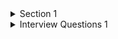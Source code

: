 <details><summary>Section 1</summary>

## What is PL/SQL?

- Procedural Language/ Standard Query Language.
- It is a procedural server side programming language
- Used to bridge the gap of SQL being non-procedural.
- Case-insensitive programming language.

## Advantages of PL\SQL

- Tight integration with SQL
- Business logic can be directly implemented at database level
- High performance, High productivity
- Support object oriented programming

```pgsql
DECLARE
    --Declaration statements
BEGIN
    --Executable statements
EXCEPTION
    --Exception handling statements
END;
```

## PL/SQL Blocks

Blocks are basic programming units in PL/SQL programming language

### Anonymous Block

As this block is created without a name, this block does not create any object in the database. Thus, the scope for reusability is zero. It compiles every time you execute.

### Named Block

It creates a database object. Complied for one time and stored for reuse.

## Early vs. Late Binding

Late binding means code is compiled at execution. Early binding means code is compiled prior to execution.

## PL/SQL Data types

### Scalar

Single values with no internal components.

**Numeric:** BINARY_DOUBLE, BINARY_FLOAT, BINARY_INTEGER, DEC, DECIMAL, DOUBLE PRECISION, FLOAT, INT, INTEGER, NATURAL, NATURALN, NUMBER, NUMERIC, PLS_INTEGER, POSITIVE, POSITIVEN, REAL, SIGNTYPE, SMALLINT

**Character:** CHAR, CHARACTER, LONG, LONG RAW, NCHAR, NVARCHAR2, RAW, ROWID, STRING, UROWID, VARCHAR, VARCHAR2

**Boolean:** BOOLEAN

**Datetime:** DATE, TIMESTAMP, TIMESTAMP WITH TIMEZONE, TIMESTAMP WITH LOCAL TIMEZONE, INTERVAL YEAR TO MONTH, INTERVAL DAY TO SECOND

### Large Object (LOB)

Pointers to large objects that are stored separately from other data items, such as text, graphic images, video clips, and sound waveforms.

BFILE (Binary File - Points to File Outside DB), BLOB (Binary Large Object), CLOB (Character Large Object), NCLOB (National Character Large Object)

### Composite

Data items that have internal components that can be accessed individually.

RECORDS, COLLECTIONS

### Reference

Pointers to other data items.

## PLS_INTEGER and BINARY_INTEGER

### PLS_INTEGER

- PLS_INTEGER gives better performance
- Requires less storage space than INTEGER and NUMBER types
- Use when more calculations are there
- Uses machine arithmetic; while NUMBER requires additional calls to library routines.
- INTEGER require extra runtime checks

### BINARY_INTEGER

- Used for declaring signed integer variables
- Stored in binary format , which takes less space
- Calculations can run slightly faster because the values are already stored in binary format
- Uses native math libraries which does not allocate memory to store the variable until a value is assigned.

## Note:

- NULL and Boolean cannot be printed
- To turn on output:

```pgsql
SET SERVEROUTPUT ON;
```

- Only one LONG column can be used per table.
- The minimum column width that can be specified for a varchar2 data type column is one.
- The value for a CHAR data type column is blank-padded to the maximum defined column width.

## RAW Datatype

In Oracle PL/SQL, RAW is a data type used to store binary data, or data which is byte oriented (for example, graphics or audio files). One of the most important things to note about RAW data is that it can only be queried or inserted; RAW data cannot be manipulated. RAW data is always returned as a hexadecimal character value

## CONSTANT, DEFAULT, NOT NULL

```pgsql
SET SERVEROUTPUT ON;
DECLARE
    V_PI CONSTANT NUMBER(7,6):=3.14; --Assigning is mandatory
    V_NAME VARCHAR2(20) DEFAULT 'Unknown'; --Assigning is mandatory
    V_AGE NUMBER NOT NULL :=50; --Assigning is mandatory
BEGIN
    DBMS_OUTPUT.PUT_LINE('v_pi:' ||V_PI);
    DBMS_OUTPUT.PUT_LINE('v_name:'||V_NAME);
    DBMS_OUTPUT.PUT_LINE('v_age:'||V_AGE);
END;
```

## Host/Bind/Session Variable

It is a variable of the interface. This variable can be bonded with SQL or PL\SQL anonymous block. The scope of these variables is till the end of the session. These variables always preceded with a colon (:).

```pgsql
VARIABLE v_bind1 VARCHAR2(25); --Not PL/SQL commands, SQL*Plus commands
DECLARE
BEGIN
    :v_bind1 := 'Binding 1';
    DBMS_OUTPUT.PUT_LINE(:v_bind1);
END;
--Not PL/SQL statements--
VARIABLE v_bind2 VARCHAR2(25);
VARIABLE v_bind3 VARCHAR2(25);
EXECUTE :v_bind2 := 'Binding 2'; -- SQL*Plus command
EXECUTE :v_bind3 := 'Binding 3';
PRINT :v_bind2;
PRINT; -- Displays all bind variable values in the session
----
SET AUTOPRINT ON -- To turn on automatic printing of bind variable while assigning
```

## Anchored Data type/ Inheriting data type

It is used to pick up data type and size from a previously declared object into a new variable. Advantage of this is, when you change the data type or size of the field in the table, it will also affect this variable. So there is less maintenance.

```pgsql
Ex: VNAME EMP.ENAME%TYPE;
    VNAME EMP%ROWTYPE; --> Record datatype variable
```

## Composite Variable

It is a variable created by combining two or more individual variables, called indicators, into a single variable. Records and Collections

- Records and Collections are composite variable types.
- A record is a group of related data items which can have different data types called fields. Each element is addressed by VARIABLE_NAME.FIELD_NAME.
- A collection is group of elements, which have the same data type called elements. Each element is addressed by a unique subscript. Ex: VARIABLE_NAME(INDEX).

### Table-based Record

```pgsql
DECLARE
    emp_rec emp%ROWTYPE;
BEGIN
    SELECT * INTO emp_rec FROM emp
    WHERE empno=7369;
END;
```

### Cursor-based Record

```pgsql
DECLARE
    CURSOR emp_cur IS
        SELECT empno, ename
        FROM emp;
BEGIN
    FOR i IN emp_cur LOOP
        DBMS_OUTPUT.PUT_LINE(i.ename);
    END LOOP;
END;
```

### User-defined Record

```pgsql
DECLARE
    TYPE mytype IS RECORD(
        vemp_name VARCHAR2(20),
        vemp_salary emp.sal %TYPE);
    vdata mytype;
BEGIN
    SELECT ename,sal INTO vdata FROM emp WHERE empno=7369;
    DBMS_OUTPUT.PUT_LINE(vdata.vemp_name);
END;
```

## Nested Tables

- Persistent collection - Stores data and structure physically into the database as database object
- No upper limits on rows (Unbounded)
- Need external table for its storage (STORE AS clause --while creating table)
- Initialization needed before assigning values to elements

### Nested Table type as block member

```pgsql
DECLARE
    TYPE names_table IS TABLE OF VARCHAR2(10);
    TYPE grades IS TABLE OF INTEGER(2);
    names names_table;
    marks grades;
    total INTEGER(3);
BEGIN
    names := names_table('Kavita','Pritam','Ayan','Rishav','Aziz'); -- Initialization
    names(1) := 'Gaurav'; --Assigning
    marks := grades(98,97,78,87,92);
    total := names.COUNT;
    FOR i IN 1 .. total LOOP
        DBMS_OUTPUT.PUT_LINE('Student:' || names(i) || ' Marks:' || marks(i));
    END LOOP;
END;
```

### Nested table type as Database Object

```pgsql
CREATE OR REPLACE TYPE my_nested_table IS TABLE OF VARCHAR2(10);
----
CREATE TABLE my_subject(
    sub_id NUMBER(3),
    sub_name VARCHAR2(20),
    sub_schedule_day my_nested_table --nested table type
) NESTED TABLE sub_schedule_day --name of the column you want to use as nested table column
STORE AS nested_tab_space; -- storage table for your nested table type (user-defined name)
----
INSERT INTO my_subject VALUES(101,'Maths',my_nested_table('Monday','Friday'));
----
SELECT sub.sub_id, sub.sub_name,ss_day.COLUMN_VALUE FROM my_subject sub,
    TABLE(sub.sub_schedule_day) ss_day -- Table expression
```

### Nested table using user defined datatype

```pgsql
CREATE OR REPLACE TYPE object_type AS OBJECT( --type object_type now can be used as any
                                              -- other built-in datatype like VARCHAR or NUMBER
    obj_id NUMBER,
    obj_name VARCHAR2(10) );
----
CREATE OR REPLACE TYPE my_nesd_tbl IS TABLE OF object_type;
--It is not possible to add size limit to user defined datatype like object_type(5) as we do with VARCHAR2(5)
--because it is not a scalar datatype
----
CREATE TABLE base_table(
    tab_id NUMBER,
    tab_ele my_nesd_tbl
) NESTED TABLE tab_ele STORE AS store_tab_1;
```

## VARRAYs

- Persistent collection - Stores data and structure physically into the database as database object
- Can hold fixed number of elements(Bounded)
- Modified version of Nested tables
- Stored in-line with their parent record as raw value in the parent table (No need of STORE AS clause)
- Initialization needed before assigning values to elements

### VARRAYs as block member

```pgsql
DECLARE
    TYPE team_four IS VARRAY(4) OF VARCHAR2(15);
    team team_four;
BEGIN
    team := team_four('John','Mary','Alberto','Juanita'); -- Initialization
    team(3) := 'Pierre'; --Assigning
    team(4) := 'Yvonne';
    FOR i IN 1..team.LIMIT LOOP
        DBMS_OUTPUT.PUT_LINE(i || team(i));
    END LOOP;
END;
```

### To modify VARRAY size limit

```pgsql
ALTER TYPE type_name MODIFY LIMIT new_size_limit [INVALIDATE | CASCADE]
```

**INVALIDATE:** Marks all dependent TYPES and TABLES as INVALID

**CASCADE:** Cascades(propagate) the change to all dependent TYPES and TABLES

### VARRAY as Database Object

```pgsql
CREATE OR REPLACE TYPE dbObj_vry IS VARRAY(5) OF NUMBER;
----
CREATE TABLE calendar(
    day_name VARCHAR2(25),
    day_date dbObj_vry); -- No STORE AS clause is needed
----
INSERT INTO calendar VALUES('Sunday',dbObj_vry(7,14,21,28));
----
SELECT tab1.day_name, tab1.day_date
    FROM calendar tab1; -- Without Table expression
```

| DAY_NAME | COLUMN_VALUE             |
| -------- | ------------------------ |
| Sunday   | HR.DBOBJ_VRY(7,14,21,28) |

```pgsql
SELECT tab1.day_name, vry.COLUMN_VALUE
    FROM calendar tab1,
    TABLE (tab1.day_date) vry; -- Table expression
```

| DAY_NAME | COLUMN_VALUE |
| -------- | ------------ |
| Sunday   | 7            |
| Sunday   | 14           |
| Sunday   | 21           |
| Sunday   | 28           |

## Associative Arrays/ Index by table

- Non-Persistent collection - Stores data and structure just for one session. No database object can be created.
- Unbounded collection
- Hold similar data type in key-value pair
- Can access elements using numbers and strings as subscript values.
- Similar to hash table in other languages.
- Not need of initialization before assigning values to elements

```pgsql
DECLARE
    TYPE salary IS TABLE OF NUMBER(5) INDEX BY VARCHAR2(20);
    salary_list salary;
    name VARCHAR2(20);
BEGIN
    salary_list('Ranjish') := 6200; --No initialization needed before assigning
    salary_list('Minakshi') := 75000;
    salary_list('Martin') := 10000;
    name := salary_list.FIRST;
    WHILE name IS NOT NULL LOOP
        DBMS_OUTPUT.PUT_LINE('Salary of ' || name || 'is ' || salary_list(name));
        name := salary_list.NEXT(name);
    END LOOP;
END;
```

## NLS_SORT and NLS_COMP

- In associative arrays, string index's sort order is determined by the initialization parameters NLS_SORT and NLS_COMP parameter
- If you change the value of either parameter after populating an associative array indexed by string, then the collection methods FIRST, LAST, NEXT, and PRIOR might return unexpected values or raise exceptions.
- If you have changed these parameter values during your session, restore their original values before operating on associative arrays indexed by string.
- Default value for both parameter is BINARY

## Collection Methods (3 Procedures + 7 Functions)

### DELETE

Deletes elements from collection using index.

```pgsql
names.DELETE; --delete all
names.DELETE(1); --delete index 1
names.DELETE(3,6) --delete index from 3 to 6
```

### TRIM

Deletes elements from end of varray or nested table.

```pgsql
names.TRIM; --removes one element from the end of the collection
names.TRIM(5); --removes 5 elements from the end of the collection
```

### EXTEND

Memory for storing data has to be allocated before assigning value to the individual elements in the collection. It adds elements to end of varray or nested table. Cannot be used with Associative array.

```pgsql
names.EXTEND; -- occupy one element with NULL
names.EXTEND(5); -- occupy 5 elements with NULL
names.EXTEND(5,1); --5 elements in the collection will be initialized with the value in the index 1 that is 28.
```

### EXISTS

Returns TRUE if and only if specified element (index) of varray or nested table exists.

```pgsql
IF names.EXISTS(1) THEN
    DBMS_OUTPUT.PUT_LINE(names.COUNT);
END IF;
```

### FIRST,LAST

Returns first and last index (subscript) in collection.

```pgsql
DBMS_OUTPUT.PUT_LINE (names.FIRST); -- prints the index of first element
DBMS_OUTPUT.PUT_LINE (names(names.LAST)); -- prints the value of last element
```

### COUNT

Returns number of elements in collection. No empty indexes are counted.

```pgsql
DBMS_OUTPUT.PUT_LINE(names.COUNT);
```

### LIMIT

Returns maximum number of elements that collection (varray only) can have whether it is empty or not. For nested tables and associative arrays, which have no limit in size, LIMIT will return NULL.

```pgsql
DBMS_OUTPUT.PUT_LINE(names.LIMIT);
```

### PRIOR, NEXT

Returns index that precedes and succeeds specified index.

```pgsql
DBMS_OUTPUT.PUT_LINE (names.PRIOR(3)); -- prints the index of previous element
DBMS_OUTPUT.PUT_LINE (names(names.NEXT(3))); --to print the value of next element
```

### EXTEND Procedure with 1 argument

```pgsql
DECLARE
    TYPE team_four IS VARRAY(4) OF VARCHAR2(15);
    team team_four := team_four();
BEGIN
    --if we do not want to initialize like team := team_four('John','Mary','Al','Ju');
        --EXTEND will help to initialize those memory with NULL values
    team.EXTEND(4); --will occupy 4 elements team(3) := 'Pierre';
    team(4) := 'Yvonne';
    FOR i IN 1..team.LIMIT LOOP
        DBMS_OUTPUT.PUT_LINE(i || team(i));
    END LOOP;
END;
```

### EXTEND Procedure without argument

```pgsql
DECLARE
    TYPE team_four IS VARRAY(4) OF VARCHAR2(15);
    team team_four := team_four();--have to initialize without any values though. Cannot keep it as - team team_four;
BEGIN
    FOR i IN 1..team.LIMIT LOOP
        team.EXTEND;--Only one element will be occupied with NULL. If we try to assign next element,
                    --we will get error; because the memory for the next element is not initialized.
        team(i) := 'Pierre' || i;
        DBMS_OUTPUT.PUT_LINE(i || team(i));
    END LOOP;
END;
```

</details>

<details>
    <summary>Interview Questions 1</summary>

1. Get the first day of the month

```pgsql
SELECT TRUNC (SYSDATE, 'MONTH') "First day of current month" FROM DUAL;
```

2. Get the first day of the Year

```pgsql
SELECT TRUNC (SYSDATE, 'YEAR') "Year First Day" FROM DUAL;
```

3. Get the last day of the month

```pgsql
SELECT TRUNC (LAST_DAY (SYSDATE)) "Last day of current month" FROM DUAL;
```

4. Get the last day of the year

```pgsql
SELECT ADD_MONTHS (TRUNC (SYSDATE, 'YEAR'), 12) - 1 "Year Last Day" FROM DUAL
--(TRUNC is used to get extract first day of the year from SYSDATE + 12 months = 1st Jan next year) - 1 day
```

5. Get number of days in current month

```pgsql
SELECT CAST (TO_CHAR (LAST_DAY (SYSDATE), 'dd') AS INT) number_of_days FROM DUAL;
```

6. Get number of days left in current month

```pgsql
SELECT SYSDATE,
LAST_DAY (SYSDATE) "Last",
LAST_DAY (SYSDATE) - SYSDATE "Days left" FROM DUAL;
```

7. Get number of days between two dates

```pgsql
SELECT ROUND ( (MONTHS_BETWEEN ('01-Feb-2014', '01-Mar-2012') * 30), 0) num_of_days FROM DUAL;
(OR)
SELECT TRUNC(sysdate) - TRUNC(e.hire_date) FROM employees e;
```

8. Display each months start and end date upto last month of the year

```pgsql
SELECT ADD_MONTHS (TRUNC (SYSDATE, 'MONTH'), i) start_date, TRUNC (LAST_DAY (ADD_MONTHS (SYSDATE, i))) end_date
    FROM XMLTABLE (
        'for $i in 0 to xs:int(D) return $i'
            PASSING XMLELEMENT (
                d,
                FLOOR (MONTHS_BETWEEN (ADD_MONTHS (TRUNC (SYSDATE, 'YEAR') - 1, 12), SYSDATE))
            )
    COLUMNS i INTEGER PATH '.');
```

9. Get number of seconds passed since today (since 00:00 hr)

```pgsql
SELECT (SYSDATE - TRUNC (SYSDATE)) * 24 * 60 * 60 num_of_sec_since_morning FROM DUAL;
```

10. Get number of seconds left today (till 23:59:59 hr)

```pgsql
SELECT (TRUNC (SYSDATE+1) - SYSDATE) * 24 * 60 * 60 num_of_sec_left FROM DUAL;
```

11. Check if a table exists in the current database schema

```pgsql
SELECT table_name FROM user_tables
    WHERE table_name = 'TABLE_NAME';
```

12. Check if a column exists in a table

```pgsql
SELECT column_name AS FOUND FROM user_tab_cols
    WHERE table_name = 'TABLE_NAME' AND column_name = 'COLUMN_NAME';
```

13. Showing the table structure

```pgsql
SELECT DBMS_METADATA.GET_DDL ('TABLE', 'TABLE_NAME', 'USER_NAME') FROM DUAL;
-- to get DDL for a view just replace first argument with ‘VIEW’ and second with your view name and so.
```

14. Getting current schema

```pgsql
SELECT SYS_CONTEXT ('userenv', 'current_schema') FROM DUAL;
```

15. Changing current schema

```pgsql
ALTER SESSION SET CURRENT_SCHEMA = new_schema;
```

16. Database version information

```pgsql
SELECT * FROM v$version;
```

17. Database default information

```pgsql
SELECT username, profile, default_tablespace, temporary_tablespace FROM dba_users;
```

18. Database Character Set information

```pgsql
SELECT * FROM nls_database_parameters;
```

19. Get Oracle version

```pgsql
SELECT VALUE
FROM v$system_parameter WHERE name = 'compatible';
```

20. Store data case sensitive but to index it case insensitive

```pgsql
CREATE TABLE tab (col1 VARCHAR2 (10));

CREATE INDEX idx1
ON tab (UPPER (col1));

ANALYZE TABLE tab COMPUTE STATISTICS;
--In your query you might do UPPER(..) = UPPER(..) on both sides to make it case
insensitive. Now in such cases, you might want to make your index case insensitive
so that they don’t occupy more space.
```

21. Checking autoextend on/off for Tablespaces

```pgsql
SELECT SUBSTR (file_name, 1, 50), AUTOEXTENSIBLE FROM dba_data_files;
(OR)
SELECT tablespace_name, AUTOEXTENSIBLE FROM dba_data_files;
```

22. Adding datafile to a tablespace

```pgsql
ALTER TABLESPACE data01 ADD DATAFILE '/work/oradata/STARTST/data01.dbf'SIZE 1000M AUTOEXTEND OFF;
```

</details>
